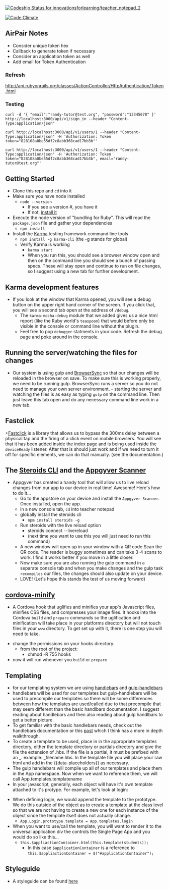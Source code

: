 [ ![Codeship Status for innovationsforlearning/teacher_notepad_2](https://codeship.com/projects/063e3620-a8d0-0132-0d55-0aa73f753338/status?branch=master)](https://codeship.com/projects/67513)

[![Code Climate](https://codeclimate.com/repos/54fe11c6e30ba025e60019b9/badges/f3aec3044ba82c49c0e7/gpa.svg)](https://codeclimate.com/repos/54fe11c6e30ba025e60019b9/feed)

## AirPair Notes

* Consider unique token hex
* Callback to generate token if necessary
* Consider an application token as well
* Add email for Token Authentication

### Refresh

http://api.rubyonrails.org/classes/ActionController/HttpAuthentication/Token.html

### Testing

```
curl -d '{ "email":"randy-tutor@test.org", "password":"12345678" }' http://localhost:3000/api/v1/sign_in --header "Content-Type:application/json"

curl http://localhost:3000/api/v1/users/1 --header "Content-Type:application/json" -H 'Authorization: Token token="828108a0be55df2c8abb368cad17bb3b"'

curl http://localhost:3000/api/v1/users/1 --header "Content-Type:application/json" -H 'Authorization: Token token="828108a0be55df2c8abb368cad17bb3b", email="randy-tutor@test.org"'
```

## Getting Started

- Clone this repo and `cd` into it
- Make sure you have node installed
  + `node --version`
    - If you see a version #, you have it
    - If not, [install it](https://nodejs.org/)
- Execute the node version of "bundling for Ruby". This will read the `package.json` file and gather your dependencies
  + `npm install`
- Install the [Karma](http://karma-runner.github.io/0.12/index.html) testing framework command line tools
  + `npm install -g karma-cli` (the -g stands for global)
  + Verify Karma is working
    - `karma start`
    - When you run this, you should see a browser window open and then on the command line you should see a bunch of passing specs. These will stay open and continue to run on file changes, so I suggest using a new tab for further development.

## Karma development features

+ If you look at the window that Karma opened, you will see a debug button on the upper right hand corner of the screen. If you click that, you will see a second tab open at the address of `/debug`.
  - The `karma-mocha-debug` module that we added gives us a nice html report (like the Ruby world's `teaspoon`) that would before only be visible in the console or command line without the plugin.
  - Feel free to pop `debugger` statments in your code. Refresh the debug page and poke around in the console.

## Running the server/watching the files for changes
  +  Our system is using gulp and [BrowserSync](http://www.browsersync.io/) so that our changes will be reloaded in the browser on save. To make sure this is working properly, we need to be running gulp.  BrowserSync runs a server so you do not need to manage your own server environment.
    - starting the server and watching the files is as easy as typing `gulp` on the command line. Then just leave this tab open and do any necessary command line work in a new tab.

## Fastclick
  +[Fastclick](https://github.com/ftlabs/fastclick) is a library that allows us to bypass the 300ms delay between a physical tap and the firing of a click event on mobile browsers. You will see that it has been added inside the index page and is being used inside the `deviceReady` listener. After that is should just work and if we need to turn it off for specific elements, we can do that manually. (see the documentation.)

## The [Steroids CLI](http://docs.appgyver.com/tooling/cli/steroids-cli/) and the [Appgyver Scanner](https://itunes.apple.com/us/app/appgyver-scanner/id575076515?mt=8)
  + Appgyver has created a handy tool that will allow us to live reload changes from our app to our device in real time! Awesome! Here's how to do it...
    - Go to the appstore on your device and install the `Appgyver Scanner`. Once installed, open the app.
    - in a new console tab, `cd` into teacher notepad
    - globally install the steroids cli
      + `npm install steroids -g`
    - Run steroids with the live reload option
      + steroids connect --livereload
      + (next time you want to use this you will just need to run this command)
    - A new window will open up in your window with a QR code.Scan the QR code. The reader is buggy sometimes and can take 3-4 scans to work. I find it works better if you move in a little closer.
    - Now make sure you are also running the gulp command in a separate console tab and when you make changes and the gulp task `recompiles` our files, the changes should also update on your device.
    - LOVE! (Let's hope this stands the test of us moving forward)

## [cordova-minify](https://www.npmjs.com/package/cordova-minify)
  + A Cordova hook that uglifies and minifies your app's Javascript files, minifies CSS files, and compresses your image files. It hooks into the Cordova `build` and `prepare` commands so the uglification and minification will take place in your platforms directory but will not touch files in your `www` directory. To get set up with it, there is one step you will need to take.
  - change the permissions on your hooks directory.
    + from the root of the project:
      - chmod -R 755 hooks
  - now it will run whenever you `build` or `prepare`

## Templating
  + for our templating system we are using [handlebars](http://handlebarsjs.com/) and [gulp-handlebars](https://github.com/lazd/gulp-handlebars)
  + handlebars will be used for our templates but gulp-handlebars will be used to precompile our templates so there will be some differences between how the templates are used/called due to that precompile that may seem different than the basic handlbars documentation. I suggest reading about handlebars and then also reading about gulp handlbars to get a better picture.
  + To get familiar with the basic handlebars needs, check out the handlebars documentation or this [post](http://javascriptissexy.com/handlebars-js-tutorial-learn-everything-about-handlebars-js-javascript-templating/) which I think has a more in depth walkthrough.
 + To create a template to be used, place in in the appropriate templates directory, either the template directory or partials directory and give the file the extension of .hbs. If the file is a partial, it must be prefixed with an _. example: _filename.hbs.  In the template file you will place your raw html and add in the {{data-placeholders}} as necessary.
 + The gulp handlebars will compile up all of our templates and place them in the App namespace. Now when we want to reference them, we will call App.templates.templatename
 + In your javascript, generally, each object will have it's own template attached to it's protype. For example, let's look at login:
  - When defining login, we would append the template to the prototype. We do this outside of the object as to create a template at the class level so that we are not having to create a new one for each instance of the object since the template itself does not actually change.
    + `App.Login.prototype.template = App.templates.login`
  - When you want to use/call the template, you will want to render it to the universal application div the controls the Single Page App and you would do so like this...
    + `this.$appliactionContainer.html(this.template(students));`
      - In this case `$applicationContainer` is a reference to `this.$appliactionContainer = $("#applicationContainer");`

## Styleguide
+ A styleguide can be found [here](http://innovationsforlearning.github.io/tn-styleguide/dist/)
